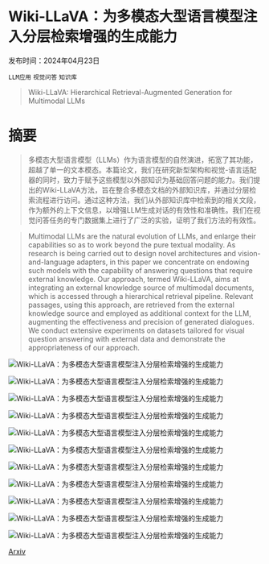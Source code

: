 # Wiki-LLaVA：为多模态大型语言模型注入分层检索增强的生成能力

发布时间：2024年04月23日

`LLM应用` `视觉问答` `知识库`

> Wiki-LLaVA: Hierarchical Retrieval-Augmented Generation for Multimodal LLMs

# 摘要

> 多模态大型语言模型（LLMs）作为语言模型的自然演进，拓宽了其功能，超越了单一的文本模态。本篇论文，我们在研究新型架构和视觉-语言适配器的同时，致力于赋予这些模型以外部知识为基础回答问题的能力。我们提出的Wiki-LLaVA方法，旨在整合多模态文档的外部知识库，并通过分层检索流程进行访问。通过这种方法，我们从外部知识库中检索到的相关文段，作为额外的上下文信息，以增强LLM生成对话的有效性和准确性。我们在视觉问答任务的专门数据集上进行了广泛的实验，证明了我们方法的有效性。

> Multimodal LLMs are the natural evolution of LLMs, and enlarge their capabilities so as to work beyond the pure textual modality. As research is being carried out to design novel architectures and vision-and-language adapters, in this paper we concentrate on endowing such models with the capability of answering questions that require external knowledge. Our approach, termed Wiki-LLaVA, aims at integrating an external knowledge source of multimodal documents, which is accessed through a hierarchical retrieval pipeline. Relevant passages, using this approach, are retrieved from the external knowledge source and employed as additional context for the LLM, augmenting the effectiveness and precision of generated dialogues. We conduct extensive experiments on datasets tailored for visual question answering with external data and demonstrate the appropriateness of our approach.

![Wiki-LLaVA：为多模态大型语言模型注入分层检索增强的生成能力](../../../paper_images/2404.15406/x1.png)

![Wiki-LLaVA：为多模态大型语言模型注入分层检索增强的生成能力](../../../paper_images/2404.15406/x2.png)

![Wiki-LLaVA：为多模态大型语言模型注入分层检索增强的生成能力](../../../paper_images/2404.15406/resized_encyclopedic_27c590f5dfe2d909.jpg)

![Wiki-LLaVA：为多模态大型语言模型注入分层检索增强的生成能力](../../../paper_images/2404.15406/resized_encyclopedic_27e011f811e7b62e.jpg)

![Wiki-LLaVA：为多模态大型语言模型注入分层检索增强的生成能力](../../../paper_images/2404.15406/resized_encyclopedic_41b81647e136ee90.jpg)

![Wiki-LLaVA：为多模态大型语言模型注入分层检索增强的生成能力](../../../paper_images/2404.15406/resized_infoseek_val_00000016.jpeg)

![Wiki-LLaVA：为多模态大型语言模型注入分层检索增强的生成能力](../../../paper_images/2404.15406/resized_infoseek_val_00000048.jpeg)

![Wiki-LLaVA：为多模态大型语言模型注入分层检索增强的生成能力](../../../paper_images/2404.15406/resized_infoseek_val_00000131.jpg)

![Wiki-LLaVA：为多模态大型语言模型注入分层检索增强的生成能力](../../../paper_images/2404.15406/resized_infoseek_val_00000210.jpg)

![Wiki-LLaVA：为多模态大型语言模型注入分层检索增强的生成能力](../../../paper_images/2404.15406/resized_encyclopedic_fa07f04eea2fdcf0.jpg)

![Wiki-LLaVA：为多模态大型语言模型注入分层检索增强的生成能力](../../../paper_images/2404.15406/resized_infoseek_val_00000169.jpg)

[Arxiv](https://arxiv.org/abs/2404.15406)